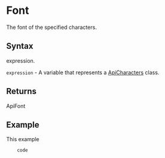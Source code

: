 # Font

The font of the specified characters.

## Syntax

expression.

`expression` - A variable that represents a [ApiCharacters](../ApiCharacters.md) class.

## Returns

ApiFont

## Example

This example

```javascript
	code
```